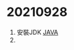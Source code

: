 # 20210928
1. 安裝JDK [JAVA](https://www.oracle.com/tw/java/technologies/javase/javase8-archive-downloads.html})
2. 
